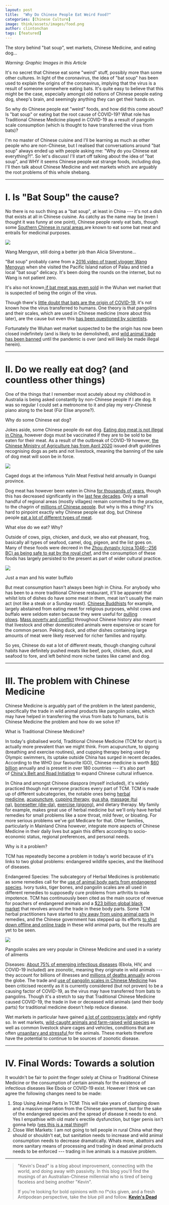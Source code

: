 ```yaml
---
layout: post
title:  "Why Do Chinese People Eat Weird Food?"
categories: [Chinese Culture]
image: think/assets/images/food.png
author: clintonchan
tags: [featured]
---
```


The story behind "bat soup", wet markets, Chinese Medicine, and eating dog...

*Warning: Graphic Images in this Article*

It's no secret that Chinese eat some "weird" stuff, possibly more than some other cultures. In light of the coronavirus, the idea of "bat soup" has been used to explain the origins of the coronavirus, implying that the virus is a result of someone somewhere eating bats. It's quite easy to believe that this might be the case, especially amongst old notions of Chinese people eating dog, sheep's brain, and seemingly anything they can get their hands on.

So why do Chinese people eat "weird" foods, and how did this come about? Is "bat soup" or eating bat the root cause of COVID-19? What role has Traditional Chinese Medicine played in COVID-19 as a result of pangolin scale consumption (which is thought to have transferred the virus from bats)?

I'm no master of Chinese cuisine and I'll be learning as much as other people who are non-Chinese, but I realised that conversations around "bat soup" always ended up with people asking me: "Why do you Chinese eat everything?!". So let's discuss! I'll start off talking about the idea of "bat soup", and WHY it seems Chinese people eat strange foods, including dog. I'll then talk about Chinese Medicine and wet markets which are arguably the root problems of this whole shebang.

* * * * *

I. Is "Bat Soup" the cause?
===========================

No there is no such thing as a "bat soup", at least in China --- it's not a dish that exists at all in Chinese cuisine. As catchy as the name may be (even I thought it was funny at one point), Chinese people rarely eat bats, though some [Southern Chinese in rural areas ](https://foreignpolicy.com/2020/01/27/coronavirus-covid19-dont-blame-bat-soup-for-the-virus/)are known to eat some bat meat and entrails for medicinal purposes.

![](https://miro.medium.com/max/2400/0*CAuiU0Nh9glSVdn1)

Wang Mengyun, still doing a better job than Alicia Silverstone...

"Bat soup" probably came from a [2016 video of travel vlogger Wang Mengyun](https://www.scmp.com/news/china/society/article/3047683/sorry-about-tasty-bat-chinese-online-host-apologises-travel-show) when she visited the Pacific Island nation of Palau and tried a local "bat soup" delicacy. It's been doing the rounds on the internet, but no Wang is not patient zero.

It's also not known[ if bat meat was even sold](https://foreignpolicy.com/2020/01/27/coronavirus-covid19-dont-blame-bat-soup-for-the-virus/) in the Wuhan wet market that is suspected of being the origin of the virus.

Though there's [little doubt that bats are the origin of COVID-19](https://www.nature.com/articles/d41586-020-00548-w), it's not known how the virus transferred to humans. One theory is that pangolins and their scales, which are used in Chinese medicine (more about this later), are the cause but even this [has been questioned by scientists](https://www.nature.com/articles/d41586-020-00364-2).

Fortunately the Wuhan wet market suspected to be the origin has now been closed indefinitely (and is likely to be demolished), and [wild animal trade has been banned](https://www.washingtonpost.com/world/asia_pacific/china-bans-wild-animal-trade-until-coronavirus-epidemic-eliminated/2020/01/26/0e05a964-4017-11ea-971f-4ce4f94494b4_story.html) until the pandemic is over (and will likely be made illegal herein).

* * * * *

II. Do we really eat dog? (and countless other things)
======================================================

One of the things that I remember most acutely about my childhood in Australia is being asked constantly by non-Chinese people if I ate dog. It was so regular I could set a metronome to it and play my very-Chinese piano along to the beat (Für Elise anyone?).

Why do some Chinese eat dog?

Jokes aside, some Chinese people do eat dog. [Eating dog meat is not illegal in China](http://www.moa.gov.cn/zwllm/tzgg/tz/201006/t20100606_1535917.htm), however dogs must be vaccinated if they are to be sold to be eaten for their meat. As a result of the outbreak of COVID-19 however, [the Chinese Ministry of Agriculture has from April 2020](https://www.abc.net.au/news/2020-04-10/china-reclassifies-dogs-as-pets-not-livestock/12140312) issued draft guidelines recognising dogs as pets and not livestock, meaning the banning of the sale of dog meat will soon be in force.

![](https://miro.medium.com/max/1600/0*UY9XfXE5bzkKqYr_)

Caged dogs at the infamous Yulin Meat Festival held annually in Guangxi province.

Dog meat has however been eaten in China [for thousands of years](https://www.nytimes.com/2009/09/08/science/08dogs.html), though this has decreased significantly in the [last few decades](https://www.theatlantic.com/international/archive/2014/12/to-eat-dog-or-not-to-eat-dog/384107/). Only a small handful of regional areas (mostly villages) remain committed to the practice, to the chagrin of [millions of Chinese people](https://time.com/4363824/yulin-dog-meat-festival-china-petition/). But why is this a thing? It's hard to pinpoint exactly why Chinese people eat dog, but Chinese people [eat a lot of different types of meat](https://watermark.silverchair.com/53.pdf?token=AQECAHi208BE49Ooan9kkhW_Ercy7Dm3ZL_9Cf3qfKAc485ysgAAAkwwggJIBgkqhkiG9w0BBwagggI5MIICNQIBADCCAi4GCSqGSIb3DQEHATAeBglghkgBZQMEAS4wEQQMTs36RFhF3d9FskC5AgEQgIIB_wyYskSVuLnKCHKF9cj4NQiPmLtIV3QoGQgZLLZZ3Dk1WpLIRrDV0ediQTvPTnxPt6-xBwroWf14x1hZwMTDAmfV3WyhniU5PYa-CwQ88dItsw-9DC7dZ5h-IBGBQ38Zfc7BF7iQ_Rrp5lOI30DaRGcKEQ2D5WvgXU6zUIrCuzIr1UXuOORrydATh3E453BnWR4SisWgjtoCttGEy8RSqIu4MH9MJbXtBffGjligTLeyFESNTPP0Rtd32_IaLZj-Xoscxfwg6z3WzH7YyIEElc_snFKmBLsNstR9cp_Q5j_1-IXIZdoisEZ8iJn2nwONhPfRU2Roae1ZMt9S4ck1Oxe_FaCWXmBuXJ_idij_HxyMHhieflYTBRsMrfEteAuQ6UjfKbdK8PYG-hJFFZNqfsvKerxTXBiLQDwOlGwxjucvZrgsgh6aRgHf0p2K61QtU_grE9_JpwL7nj-rwIAxVEIXOax0X1zxXJoYRqc4Zo1MiDYM-PnCMJHSq1d3R0u6ikb4u1SGkVCeeQlKhceu90oTPSFb8th96C7iA8DMV7PegEQUPNWQQBztPxk2izUDG8u5Lb3rpob23COO4zBrwccq-U1x5wdj2FjFKXQ7kflfpKGO4Ru-u2mu31b4izi3CP7jW_IthpvMM0egbDCFH6uHMo7E0VA1DDqNjhlGke4).

What else do we eat? Why?

Outside of cows, pigs, chicken, and duck, we also eat pheasant, frog, basically all types of seafood, camel, dog, pigeon, and the list goes on. Many of these foods were decreed in the [Zhou dynasty (circa 1046--256 BC) as being safe to eat by the royal chef](https://www.scmp.com/magazines/post-magazine/short-reads/article/3075756/chinas-history-eating-meat-not-so-different), and the consumption of these foods has largely persisted to the present as part of wider cultural practice.

![](https://miro.medium.com/max/2000/0*HlIK5dU2oxMv7nqV)

Just a man and his water buffalo

But meat consumption hasn't always been high in China. For anybody who has been to a more traditional Chinese restaurant, it'll be apparent that whilst lots of dishes do have some meat in them, meat isn't usually the main act (not like a steak or a Sunday roast). [Chinese Buddhists](http://www.flavorandfortune.com/dataaccess/article.php?ID=574) for example, largely abstained from eating meet for religious purposes, whilst cows and buffalo were seldom eaten because they were useful for [pulling plows](http://www.flavorandfortune.com/dataaccess/article.php?ID=574). [Mass poverty and conflict](https://www.abc.net.au/news/2017-02-04/difficulties-of-being-a-vegetarian-in-china/8229790) throughout Chinese history also meant that livestock and other domesticated animals were expensive or scare for the common person. Peking duck, and other dishes containing large amounts of meat were likely reserved for richer families and royalty.

So yes, Chinese do eat a lot of different meats, though changing cultural habits have definitely pushed meats like beef, pork, chicken, duck, and seafood to fore, and left behind more niche tastes like camel and dog.

* * * * *

III. The problem with Chinese Medicine
======================================

Chinese Medicine is arguably part of the problem in the latest pandemic, specifically the trade in wild animal products like pangolin scales, which may have helped in transferring the virus from bats to humans, but is Chinese Medicine the problem and how do we solve it?

What is Traditional Chinese Medicine?

In today's globalised world, Traditional Chinese Medicine (TCM for short) is actually more prevalent than we might think. From acupuncture, to qigong (breathing and exercise routines), and cupping therapy being used by Olympic swimmers, its uptake outside China has surged in recent decades. According to the WHO (our favourite IGO), Chinese medicine is worth [$60 billion](https://www.nationalgeographic.com/animals/reference/traditional-chinese-medicine/) annually and is present in over 180 countries --- it's also part of [China's Belt and Road Initiative](https://www.reuters.com/article/us-china-tcm/as-china-pushes-traditional-medicine-globally-illegal-wildlife-trade-flourishes-idUSKCN1R90D5) to expand Chinese cultural influence.

In China and amongst Chinese diaspora (myself included), it's widely practiced though not everyone practices every part of TCM. TCM is made up of different subcategories, the notable ones being [herbal medicine](https://en.wikipedia.org/wiki/Chinese_herbology), [acupuncture](https://en.wikipedia.org/wiki/Acupuncture), [cupping therapy](https://en.wikipedia.org/wiki/Cupping_therapy), [gua sha](https://en.wikipedia.org/wiki/Gua_sha), [massage (tui na)](https://en.wikipedia.org/wiki/Tui_na), [bonesetter (die-da)](https://en.wikipedia.org/wiki/Die-da), [exercise (qigong)](https://en.wikipedia.org/wiki/Qigong), and dietary therapy. My family for example, makes great use of herbal medicine but we'll only have herbal remedies for small problems like a sore throat, mild fever, or bloating. For more serious problems we've got Medicare for that. Other families, particularly in Mainland China however, integrate more aspects of Chinese Medicine in their daily lives but again this differs according to socio-economic status, regional preferences, and personal needs.

Why is it a problem?

TCM has repeatedly become a problem in today's world because of it's links to two global problems: endangered wildlife species, and the likelihood of diseases.

Endangered Species: The subcategory of Herbal Medicines is problematic as some remedies call for the [use of animal body parts from endangered species](https://www.nationalgeographic.com/animals/reference/traditional-chinese-medicine/). Ivory tusks, tiger bones, and pangolin scales are all used in different remedies to supposedly cure problems from arthritis to male impotence. TCM has continuously been cited as the main source of revenue for poachers of endangered animals and a [$23 billion global black market](https://www.nationalgeographic.com/animals/2018/11/poaching-tigers-bears-bile-farming-book-talk/) that revolves around the trade in these body parts. Some TCM herbal practitioners have started to [shy away from using animal parts](https://www.nationalgeographic.com/animals/reference/traditional-chinese-medicine/) in remedies, and the Chinese government has stepped up its efforts [to shut down offline and online trade](https://www.aljazeera.com/news/2020/03/illegal-wildlife-trade-online-china-shuts-markets-200324040543868.html) in these wild animal parts, but the results are yet to be seen.

![](https://miro.medium.com/max/2880/0*KZKQDORtKwsIdrcv.jpg)

Pangolin scales are very popular in Chinese Medicine and used in a variety of ailments

Diseases: [About 75% of emerging infectious diseases](http://dx.doi.org/10.1371/journal.pntd.0003257) (Ebola, HIV, and COVID-19 included) are zoonotic, meaning they originate in wild animals --- they account for billions of illnesses and [millions of deaths annually](https://www.scientificamerican.com/article/global-infections-by-the-numbers/) across the globe. The trade and [use of pangolin scales in Chinese Medicine](https://www.nature.com/articles/d41586-020-00364-2) has been criticised recently as it is currently considered (but not proven) to be a causing factor of COVID-19, as the virus may have transferred from bats to pangolins. Though it's a stretch to say that Traditional Chinese Medicine caused COVID-19, the trade in live or deceased wild animals (and their body parts) for traditional medicine doesn't help reduce disease.

Wet markets in particular have gained [a lot of controversy lately](https://theconversation.com/the-new-coronavirus-emerged-from-the-global-wildlife-trade-and-may-be-devastating-enough-to-end-it-133333) and rightly so. In wet markets, [wild-caught animals and farm-raised wild species](https://theconversation.com/the-new-coronavirus-emerged-from-the-global-wildlife-trade-and-may-be-devastating-enough-to-end-it-133333) as well as common livestock share cages and vehicles, conditions that are often [unsanitary and stressful ](https://theconversation.com/the-new-coronavirus-emerged-from-the-global-wildlife-trade-and-may-be-devastating-enough-to-end-it-133333)for the animals. These markets therefore have the potential to continue to be sources of zoonotic disease.

* * * * *

IV. Final Words: Towards a solution
===================================

It wouldn't be fair to point the finger solely at China or Traditional Chinese Medicine or the consumption of certain animals for the existence of infectious diseases like Ebola or COVID-19 exist. However I think we can agree the following changes need to be made:

1.  Stop Using Animal Parts in TCM: This will take years of clamping down and a massive operation from the Chinese government, but for the sake of the endangered species and the spread of disease it needs to end. Yes I empathise with old mate's erectile dysfunction, but tiger penis isn't gonna help ([yes this is a real thing](https://blog.nationalgeographic.org/2014/04/29/tigers-in-traditional-chinese-medicine-a-universal-apothecary/))!!
2.  Close Wet Markets: I am not going to tell people in rural China what they should or shouldn't eat, but sanitation needs to increase and wild animal consumption needs to decrease dramatically. Whats more, abattoirs and more sanitary means of processing and trading in dead animal products needs to be enforced --- trading in live animals is a massive problem.

* * * * *

> "Kevin's Dead" is a blog about improvement, connecting with the world, and doing away with passivity. In this blog you'll find the musings of an Australian-Chinese millennial who is tired of being faceless and being another "Kevin".
>
> If you're looking for bold opinions with no f*cks given, and a fresh Antipodean perspective, take the blue pill and follow.
**[Kevin's Dead](https://medium.com/kevins-dead)**